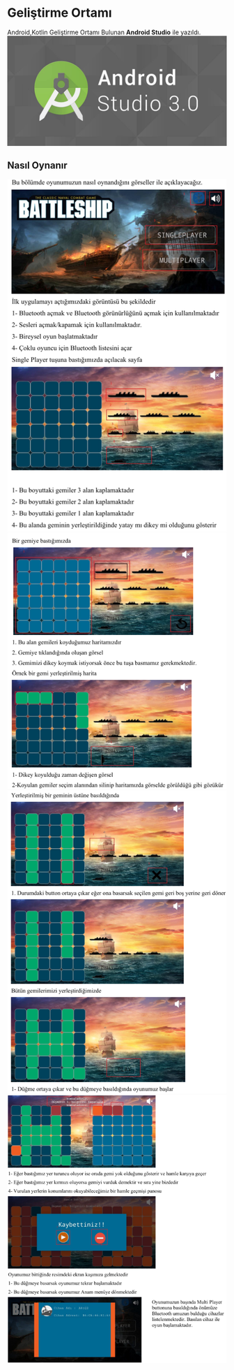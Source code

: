 # Geliştirme Ortamı
Android,Kotlin Geliştirme Ortamı Bulunan **Android Studio** ile yazıldı.<br>
![Android Studio Resmi](https://github.com/ulusoyomer/Basit-Hesap-Makinesi/blob/master/img/androids.jpeg)
## Nasıl Oynanır
![Oyun Resim 1](https://github.com/ulusoyomer/amiralBatti/blob/master/images/oynanis1.PNG?raw=true)<br>
![Oyun Resim 2](https://github.com/ulusoyomer/amiralBatti/blob/master/images/oynanis2.PNG?raw=true)<br>
![Oyun Resim 3](https://github.com/ulusoyomer/amiralBatti/blob/master/images/oynanis3.PNG?raw=true)<br>
![Oyun Resim 4](https://github.com/ulusoyomer/amiralBatti/blob/master/images/oynanis4.PNG?raw=true)<br>

